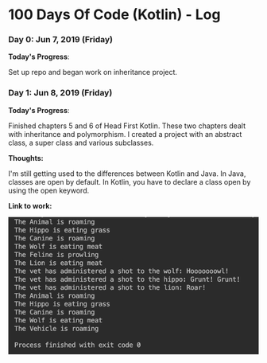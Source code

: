 # 100 Days Of Code (Kotlin) - Log

### Day 0: Jun 7, 2019 (Friday)

**Today's Progress**: 

Set up repo and began work on inheritance project.

### Day 1: Jun 8, 2019 (Friday)

**Today's Progress**: 

Finished chapters 5 and 6 of Head First Kotlin.  These two chapters dealt with inheritance and polymorphism.  I created a project with an abstract class, a super class and various subclasses. 

**Thoughts:** 

I'm still getting used to the differences between Kotlin and Java. In Java, classes are open by default. In Kotlin, you have to declare a class open by using the open keyword.

**Link to work:** 

![01-project-inheritance.png](images/01-project-inheritance.png)

